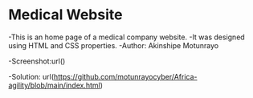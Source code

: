 # Medical Website
-This is an home page of a medical company website.
-It was designed using HTML and CSS properties.
-Author: Akinshipe Motunrayo

-Screenshot:url()

-Solution: url(https://github.com/motunrayocyber/Africa-agility/blob/main/index.html)
